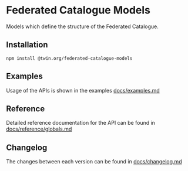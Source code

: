 # Federated Catalogue Models

Models which define the structure of the Federated Catalogue.

## Installation

```shell
npm install @twin.org/federated-catalogue-models
```

## Examples

Usage of the APIs is shown in the examples [docs/examples.md](docs/examples.md)

## Reference

Detailed reference documentation for the API can be found in [docs/reference/globals.md](docs/reference/globals.md)

## Changelog

The changes between each version can be found in [docs/changelog.md](docs/changelog.md)
